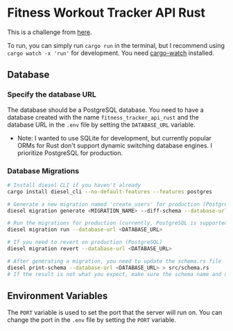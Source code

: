 # Fitness Workout Tracker API Rust

This is a challenge from [here](https://roadmap.sh/backend/project-ideas#9-fitness-workout-tracker).

To run, you can simply run `cargo run` in the terminal, but I recommend using `cargo watch -x 'run'` for development. You need [cargo-watch](https://crates.io/crates/cargo-watch) installed.

## Database

### Specify the database URL

The database should be a PostgreSQL database. You need to have a database created with the name `fitness_tracker_api_rust` and the database URL in the `.env` file by setting the `DATABASE_URL` variable.

* Note: I wanted to use SQLite for development, but currently popular ORMs for Rust don't support dynamic switching database engines. I prioritize PostgreSQL for production.

### Database Migrations

```bash
# Install diesel CLI if you haven't already
cargo install diesel_cli --no-default-features --features postgres

# Generate a new migration named 'create_users' for production (PostgreSQL)
diesel migration generate <MIGRATION_NAME> --diff-schema --database-url <DATABASE_URL>

# Run the migrations for production (currently, PostgreSQL is supported)
diesel migration run --database-url <DATABASE_URL>

# If you need to revert on production (PostgreSQL)
diesel migration revert --database-url <DATABASE_URL>

# After generating a migration, you need to update the schema.rs file
diesel print-schema --database-url <DATABASE_URL> > src/schema.rs
# If the result is not what you expect, make sure the schema name and database name is matching in the diesel.toml file and URL
```

## Environment Variables

The `PORT` variable is used to set the port that the server will run on. You can change the port in the `.env` file by setting the `PORT` variable.
